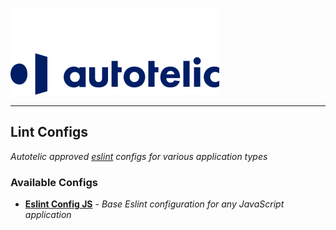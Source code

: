 ![Autotelic Logo](./assets/logo_light.svg#gh-dark-mode-only)
![Autotelic Logo](./assets/logo_dark.svg#gh-light-mode-only)

___

## Lint Configs

*Autotelic approved [eslint](https://eslint.org/docs/latest/) configs for various application types*

### Available Configs

 - [**Eslint Config JS**](./packages/eslint-config-js/README.md) - *Base Eslint configuration for any JavaScript application*
